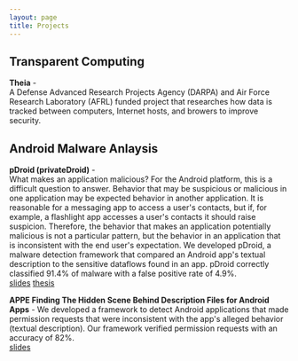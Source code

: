 ```yaml
---
layout: page
title: Projects
---
```


## __Transparent Computing__

__Theia__ -  
A Defense Advanced Research Projects Agency (DARPA) and Air Force Research Laboratory (AFRL) funded project that researches how data is tracked between computers, Internet hosts, and browers to improve security.


## __Android Malware Anlaysis__

__pDroid (privateDroid)__ -  
What makes an application malicious? For the Android platform, this is a difficult question to answer. Behavior that may be suspicious or malicious in one application may be expected behavior in another application. It is reasonable for a messaging app to access a user's contacts, but if, for example, a flashlight app accesses a user's contacts it should raise suspicion. Therefore, the behavior that makes an application potentially malicious is not a particular pattern, but the behavior in an application that is inconsistent with the end user's expectation. We developed pDroid, a malware detection framework that compared an Android app's textual description to the sensitive dataflows found in an app. pDroid correctly classified 91.4% of malware with a false positive rate of 4.9%.  
[slides][pDroid_slides] [thesis][pDroid]

__APPE  Finding The Hidden Scene Behind Description Files for Android Apps__ - We developed a framework to detect Android applications that made permission requests that were inconsistent with the app's alleged behavior (textual description). Our framework verified permission requests with an accuracy of 82%.  
[slides][APPE_PRESENTATION]

[appe_poster]: [APPE] "APPE"
[appe_presentation]: [APPE_PRES] "APPE_PRESENTATION"
[pDroid]: [pDroid] "pDroid"
[pDroid_slides]: [pDroid_slides] "pDroid_slides"
